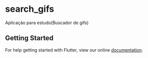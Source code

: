 # search_gifs

Aplicação para estudo(Buscador de gifs)

## Getting Started

For help getting started with Flutter, view our online
[documentation](https://flutter.io/).

